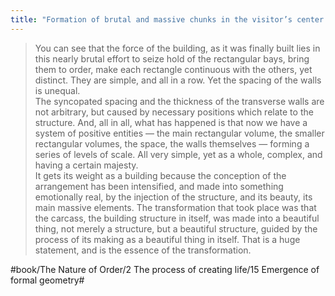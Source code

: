 ```yaml
---
title: "Formation of brutal and massive chunks in the visitor’s center at West Dean"
---
```


> You can see that the force of the building, as it was finally built lies in this nearly brutal effort to seize hold of the rectangular bays, bring them to order, make each rectangle continuous with the others, yet distinct. They are simple, and all in a row. Yet the spacing of the walls is unequal.   
> The syncopated spacing and the thickness of the transverse walls are not arbitrary, but caused by necessary positions which relate to the structure. And, all in all, what has happened is that now we have a system of positive entities — the main rectangular volume, the smaller rectangular volumes, the space, the walls themselves — forming a series of levels of scale. All very simple, yet as a whole, complex, and having a certain majesty.  
> It gets its weight as a building because the conception of the arrangement has been intensified, and made into something emotionally real, by the injection of the structure, and its beauty, its main massive elements. The transformation that took place was that the carcass, the building structure in itself, was made into a beautiful thing, not merely a structure, but a beautiful structure, guided by the process of its making as a beautiful thing in itself. That is a huge statement, and is the essence of the transformation.  

#book/The Nature of Order/2 The process of creating life/15 Emergence of formal geometry#